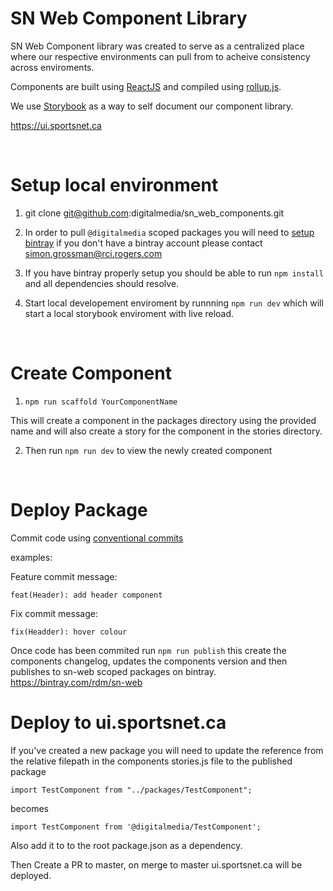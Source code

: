 # SN Web Component Library

SN Web Component library was created to serve as a centralized place where our respective environments can pull from to acheive consistency across enviroments.

Components are built using [ReactJS](https://reactjs.org/) and compiled using [rollup.js](https://rollupjs.org/guide/en/).

We use [Storybook](https://storybook.js.org/) as a way to self document our component library.

https://ui.sportsnet.ca

&nbsp;

# Setup local environment

1. git clone git@github.com:digitalmedia/sn_web_components.git

2. In order to pull `@digitalmedia` scoped packages you will need to [setup bintray](https://www.jfrog.com/confluence/display/BT/npm+Repositories) if you don't have a bintray account please contact simon.grossman@rci.rogers.com

3. If you have bintray properly setup you should be able to run `npm install` and all dependencies should resolve.

4. Start local developement enviroment by runnning `npm run dev` which will start a local storybook enviroment with live reload.

&nbsp;

# Create Component

1. `npm run scaffold YourComponentName`

This will create a component in the packages directory using the provided name and will also create a story for the component in the stories directory.

2. Then run `npm run dev` to view the newly created component

&nbsp;

# Deploy Package

Commit code using [conventional commits](https://www.conventionalcommits.org/en/v1.0.0/#specification)

examples:

Feature commit message:

    feat(Header): add header component

Fix commit message:

    fix(Headder): hover colour

Once code has been commited run `npm run publish` this create the components changelog, updates the components version and then publishes to sn-web scoped packages on bintray. https://bintray.com/rdm/sn-web

# Deploy to ui.sportsnet.ca

If you've created a new package you will need to update the reference from the relative filepath in the components stories.js file to the published package

    import TestComponent from "../packages/TestComponent";

becomes

    import TestComponent from '@digitalmedia/TestComponent';

Also add it to to the root package.json as a dependency.

Then Create a PR to master, on merge to master ui.sportsnet.ca will be deployed.
